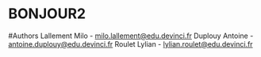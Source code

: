 # BONJOUR2

#Authors
Lallement Milo - milo.lallement@edu.devinci.fr
Duplouy Antoine - antoine.duplouy@edu.devinci.fr
Roulet Lylian - lylian.roulet@edu.devinci.fr